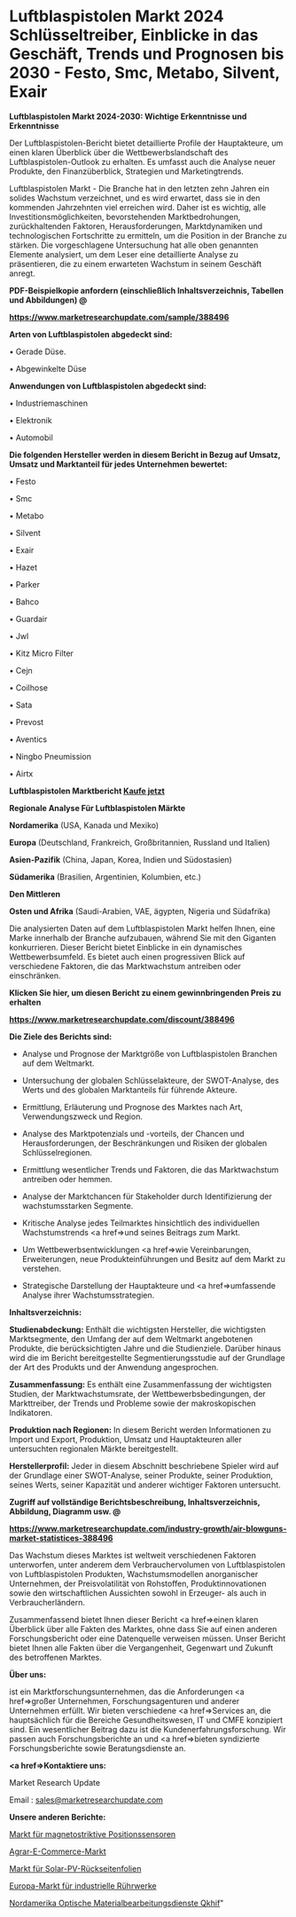 # Luftblaspistolen Markt 2024 Schlüsseltreiber, Einblicke in das Geschäft, Trends und Prognosen bis 2030 - Festo, Smc, Metabo, Silvent, Exair

<strong>Luftblaspistolen Markt 2024-2030: Wichtige Erkenntnisse und Erkenntnisse</strong>

Der Luftblaspistolen-Bericht bietet detaillierte Profile der Hauptakteure, um einen klaren Überblick über die Wettbewerbslandschaft des Luftblaspistolen-Outlook zu erhalten. Es umfasst auch die Analyse neuer Produkte, den Finanzüberblick, Strategien und Marketingtrends.

Luftblaspistolen Markt - Die Branche hat in den letzten zehn Jahren ein solides Wachstum verzeichnet, und es wird erwartet, dass sie in den kommenden Jahrzehnten viel erreichen wird. Daher ist es wichtig, alle Investitionsmöglichkeiten, bevorstehenden Marktbedrohungen, zurückhaltenden Faktoren, Herausforderungen, Marktdynamiken und technologischen Fortschritte zu ermitteln, um die Position in der Branche zu stärken. Die vorgeschlagene Untersuchung hat alle oben genannten Elemente analysiert, um dem Leser eine detaillierte Analyse zu präsentieren, die zu einem erwarteten Wachstum in seinem Geschäft anregt.



<strong><b>PDF-Beispielkopie anfordern (einschließlich Inhaltsverzeichnis, Tabellen und Abbildungen) @ </b></strong>

<strong><a href=https://www.marketresearchupdate.com/sample/388496>

<strong>https://www.marketresearchupdate.com/sample/388496</u></a></strong></strong>



<strong>Arten von Luftblaspistolen abgedeckt sind:</strong>

• Gerade Düse.

• Abgewinkelte Düse



<strong>Anwendungen von Luftblaspistolen abgedeckt sind:</strong>

• Industriemaschinen

• Elektronik

• Automobil



<strong>Die folgenden Hersteller werden in diesem Bericht in Bezug auf Umsatz, Umsatz und Marktanteil für jedes Unternehmen bewertet:</strong>

• Festo

• Smc

• Metabo

• Silvent

• Exair

• Hazet

• Parker

• Bahco

• Guardair

• Jwl

• Kitz Micro Filter

• Cejn

• Coilhose

• Sata

• Prevost

• Aventics

• Ningbo Pneumission

• Airtx



<strong>Luftblaspistolen Marktbericht <a href=https://www.marketresearchupdate.com/buynow/388496>Kaufe jetzt</a></strong>



<strong>Regionale Analyse Für Luftblaspistolen Märkte</strong>



<strong>Nordamerika</strong> (USA, Kanada und Mexiko)



<strong>Europa</strong> (Deutschland, Frankreich, Großbritannien, Russland und Italien)



<strong>Asien-Pazifik</strong> (China, Japan, Korea, Indien und Südostasien)



<strong>Südamerika</strong> (Brasilien, Argentinien, Kolumbien, etc.)



<strong>Den Mittleren</strong> 

<strong>Osten und Afrika</strong> (Saudi-Arabien, VAE, ägypten, Nigeria und Südafrika)

Die analysierten Daten auf dem Luftblaspistolen Markt helfen Ihnen, eine Marke innerhalb der Branche aufzubauen, während Sie mit den Giganten konkurrieren. Dieser Bericht bietet Einblicke in ein dynamisches Wettbewerbsumfeld. Es bietet auch einen progressiven Blick auf verschiedene Faktoren, die das Marktwachstum antreiben oder einschränken.



<strong>Klicken Sie hier, um diesen Bericht zu einem gewinnbringenden Preis zu erhalten
</strong>

<strong><a href=https://www.marketresearchupdate.com/discount/388496>https://www.marketresearchupdate.com/discount/388496</b></u></strong></a>



<strong>Die Ziele des Berichts sind:</strong>

- Analyse und Prognose der Marktgröße von Luftblaspistolen Branchen auf dem Weltmarkt.

- Untersuchung der globalen Schlüsselakteure, der SWOT-Analyse, des Werts und des globalen Marktanteils für führende Akteure.

- Ermittlung, Erläuterung und Prognose des Marktes nach Art, Verwendungszweck und Region.

- Analyse des Marktpotenzials und -vorteils, der Chancen und Herausforderungen, der Beschränkungen und Risiken der globalen Schlüsselregionen.

- Ermittlung wesentlicher Trends und Faktoren, die das Marktwachstum antreiben oder hemmen.

- Analyse der Marktchancen für Stakeholder durch Identifizierung der wachstumsstarken Segmente.

- Kritische Analyse jedes Teilmarktes hinsichtlich des individuellen Wachstumstrends <a href=>und</a> seines Beitrags zum Markt.

- Um Wettbewerbsentwicklungen <a href=>wie</a> Vereinbarungen, Erweiterungen, neue Produkteinführungen und Besitz auf dem Markt zu verstehen.

- Strategische Darstellung der Hauptakteure und <a href=>umfas</a>sende Analyse ihrer Wachstumsstrategien.



<strong>Inhaltsverzeichnis:</strong>



<strong>Studienabdeckung:</strong> Enthält die wichtigsten Hersteller, die wichtigsten Marktsegmente, den Umfang der auf dem Weltmarkt angebotenen Produkte, die berücksichtigten Jahre und die Studienziele. Darüber hinaus wird die im Bericht bereitgestellte Segmentierungsstudie auf der Grundlage der Art des Produkts und der Anwendung angesprochen.



<strong>Zusammenfassung:</strong> Es enthält eine Zusammenfassung der wichtigsten Studien, der Marktwachstumsrate, der Wettbewerbsbedingungen, der Markttreiber, der Trends und Probleme sowie der makroskopischen Indikatoren.



<strong>Produktion nach Regionen:</strong> In diesem Bericht werden Informationen zu Import und Export, Produktion, Umsatz und Hauptakteuren aller untersuchten regionalen Märkte bereitgestellt.



<strong>Herstellerprofil:</strong> Jeder in diesem Abschnitt beschriebene Spieler wird auf der Grundlage einer SWOT-Analyse, seiner Produkte, seiner Produktion, seines Werts, seiner Kapazität und anderer wichtiger Faktoren untersucht.



<strong><b>Zugriff auf vollständige Berichtsbeschreibung, Inhaltsverzeichnis, Abbildung, Diagramm usw. @ </b></strong>

<strong><a href=https://www.marketresearchupdate.com/industry-growth/air-blowguns-market-statistices-388496>https://www.marketresearchupdate.com/industry-growth/air-blowguns-market-statistices-388496</a></strong>

Das Wachstum dieses Marktes ist weltweit verschiedenen Faktoren unterworfen, unter anderem dem Verbrauchervolumen von Luftblaspistolen von Luftblaspistolen Produkten, Wachstumsmodellen anorganischer Unternehmen, der Preisvolatilität von Rohstoffen, Produktinnovationen sowie den wirtschaftlichen Aussichten sowohl in Erzeuger- als auch in Verbraucherländern.

Zusammenfassend bietet Ihnen dieser Bericht <a href=>einen</a> klaren Überblick über alle Fakten des Marktes, ohne dass Sie auf einen anderen Forschungsbericht oder eine Datenquelle verweisen müssen. Unser Bericht bietet Ihnen alle Fakten über die Vergangenheit, Gegenwart und Zukunft des betroffenen Marktes.



<strong>Über uns:</strong>

 ist ein Marktforschungsunternehmen, das die Anforderungen <a href=>großer</a> Unternehmen, Forschungsagenturen und anderer Unternehmen erfüllt. Wir bieten verschiedene <a href=>Services</a> an, die hauptsächlich für die Bereiche Gesundheitswesen, IT und CMFE konzipiert sind. Ein wesentlicher Beitrag dazu ist die Kundenerfahrungsforschung. Wir passen auch Forschungsberichte an und <a href=>bieten</a> syndizierte Forschungsberichte sowie Beratungsdienste an.



<strong><a href=>Kontaktiere uns:</a></strong>

Market Research Update

Email : sales@marketresearchupdate.com



<strong>Unsere anderen Berichte:</strong>

<a href=https://www.linkedin.com/pulse/magnetostrictive-position-sensors-market-size>Markt für magnetostriktive Positionssensoren</a>

<a href=https://www.linkedin.com/pulse/agricultural-e-commerce-market-outlooks-2023>Agrar-E-Commerce-Markt</a>

<a href=https://www.linkedin.com/pulse/solar-pv-back-sheet-market-size-trends-consumption>Markt für Solar-PV-Rückseitenfolien</a>

<a href=https://www.linkedin.com/pulse/europe-industrial-agitators-market-2023-2030-growth>Europa-Markt für industrielle Rührwerke</a>

<a href=https://www.linkedin.com/pulse/north-america-optical-material-machining-services-qkhif/>Nordamerika Optische Materialbearbeitungsdienste Qkhif</a>"
